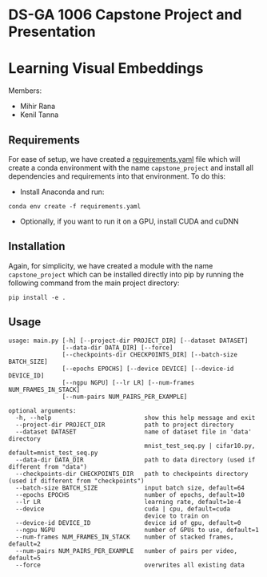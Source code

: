 # DS-GA 1006 Capstone Project and Presentation

# Learning Visual Embeddings
Members:
  - Mihir Rana
  - Kenil Tanna


## Requirements
For ease of setup, we have created a [requirements.yaml](https://github.com/ranamihir/learning_visual_embeddings/blob/master/requirements.yaml) file which will create a conda environment with the name `capstone_project` and install all dependencies and requirements into that environment. To do this:
  - Install Anaconda and run:
```
conda env create -f requirements.yaml
```
  - Optionally, if you want to run it on a GPU, install CUDA and cuDNN

## Installation
Again, for simplicity, we have created a module with the name `capstone_project` which can be installed directly into pip by running the following command from the main project directory:
```
pip install -e .
```

## Usage
```
usage: main.py [-h] [--project-dir PROJECT_DIR] [--dataset DATASET]
               [--data-dir DATA_DIR] [--force]
               [--checkpoints-dir CHECKPOINTS_DIR] [--batch-size BATCH_SIZE]
               [--epochs EPOCHS] [--device DEVICE] [--device-id DEVICE_ID]
               [--ngpu NGPU] [--lr LR] [--num-frames NUM_FRAMES_IN_STACK]
               [--num-pairs NUM_PAIRS_PER_EXAMPLE]

optional arguments:
  -h, --help                          show this help message and exit
  --project-dir PROJECT_DIR           path to project directory
  --dataset DATASET                   name of dataset file in 'data' directory
                                      mnist_test_seq.py | cifar10.py, default=mnist_test_seq.py
  --data-dir DATA_DIR                 path to data directory (used if different from "data")
  --checkpoints-dir CHECKPOINTS_DIR   path to checkpoints directory (used if different from "checkpoints")
  --batch-size BATCH_SIZE             input batch size, default=64
  --epochs EPOCHS                     number of epochs, default=10
  --lr LR                             learning rate, default=1e-4
  --device                            cuda | cpu, default=cuda
                                      device to train on
  --device-id DEVICE_ID               device id of gpu, default=0
  --ngpu NGPU                         number of GPUs to use, default=1
  --num-frames NUM_FRAMES_IN_STACK    number of stacked frames, default=2
  --num-pairs NUM_PAIRS_PER_EXAMPLE   number of pairs per video, default=5
  --force                             overwrites all existing data
